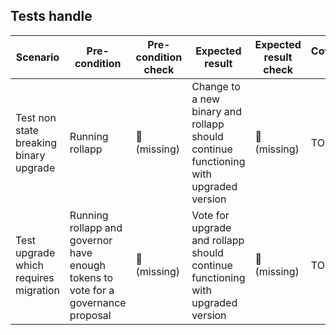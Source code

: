 ## Tests handle

| Scenario | Pre-condition | Pre-condition check | Expected result | Expected result check | Covered By |
|----------|---------------|---------------------|-----------------|-----------------------|------------|
| Test non state breaking binary upgrade | Running rollapp |  🛑 <br> (missing) | Change to a new binary and rollapp should continue functioning with upgraded version | 🛑 <br> (missing) | TODO |
| Test upgrade which requires migration | Running rollapp and governor have enough tokens to vote for a governance proposal|🛑 <br> (missing) | Vote for upgrade and rollapp should continue functioning with upgraded version | 🛑 <br> (missing) | TODO |
